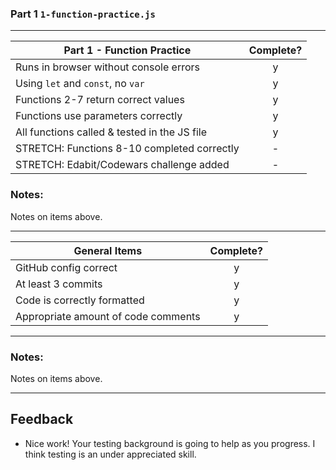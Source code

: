 ### Part 1 `1-function-practice.js`

---

| Part 1 - Function Practice                   | Complete? |
| -------------------------------------------- | :-------: |
| Runs in browser without console errors       |     y     |
| Using `let` and `const`, no `var`            |     y     |
| Functions 2-7 return correct values          |     y     |
| Functions use parameters correctly           |     y     |
| All functions called & tested in the JS file |     y     |
| STRETCH: Functions 8-10 completed correctly  |     -     |
| STRETCH: Edabit/Codewars challenge added     |     -     |

### Notes:

Notes on items above.

---

| General Items                       | Complete? |
| ----------------------------------- | :-------: |
| GitHub config correct               |     y     |
| At least 3 commits                  |     y     |
| Code is correctly formatted         |     y     |
| Appropriate amount of code comments |     y     |

---

### Notes:

Notes on items above.

---

## Feedback

- Nice work! Your testing background is going to help as you progress. I think testing is an under appreciated skill.
